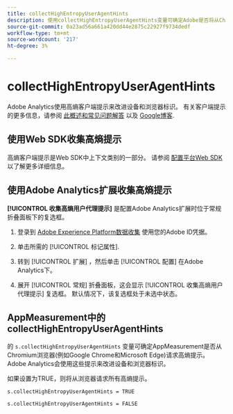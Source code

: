 ```yaml
---
title: collectHighEntropyUserAgentHints
description: 使用collectHighEntropyUserAgentHints变量可确定Adobe是否将从Chromium浏览器(例如Google Chrome和Microsoft Edge)请求高熵提示。
source-git-commit: 0a23ad56a661a420dd44e2875c22927f9734dedf
workflow-type: tm+mt
source-wordcount: '217'
ht-degree: 3%

---
```



# collectHighEntropyUserAgentHints

Adobe Analytics使用高熵客户端提示来改进设备和浏览器标识。 有关客户端提示的更多信息，请参阅 [此概述和常见问题解答](/help/technotes/client-hints.md) 以及 [Google博客](https://web.dev/user-agent-client-hints/).

## 使用Web SDK收集高熵提示

高熵客户端提示是Web SDK中上下文类别的一部分。 请参阅 [配置平台Web SDK](https://experienceleague.adobe.com/docs/experience-platform/edge/fundamentals/configuring-the-sdk.html?lang=en) 以了解更多详细信息。

## 使用Adobe Analytics扩展收集高熵提示

**[!UICONTROL 收集高熵用户代理提示]** 是配置Adobe Analytics扩展时位于常规折叠面板下的复选框。

1. 登录到 [Adobe Experience Platform数据收集](https://experience.adobe.com/#/@adobepm/data-collection) 使用您的Adobe ID凭据。

1. 单击所需的 [!UICONTROL 标记属性].

1. 转到 [!UICONTROL 扩展] ，然后单击 [!UICONTROL 配置] 在Adobe Analytics下。

1. 展开 [!UICONTROL 常规] 折叠面板，这会显示 [!UICONTROL 收集高熵用户代理提示] 复选框。 默认情况下，该复选框处于未选中状态。

## AppMeasurement中的collectHighEntropyUserAgentHints

的 `s.collectHighEntropyUserAgentHints` 变量可确定AppMeasurement是否从Chromium浏览器(例如Google Chrome和Microsoft Edge)请求高熵提示。 Adobe Analytics会使用这些提示来改进设备和浏览器标识。

如果设置为TRUE，则将从浏览器请求所有高熵提示。

`s.collectHighEntropyUserAgentHints = TRUE`

`s.collectHighEntropyUserAgentHints = FALSE`